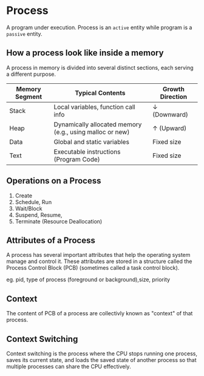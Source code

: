 # Process

A program under execution. Process is an `active` entity while program is a `passive` entity.

## How a process look like inside a memory

A process in memory is divided into several distinct sections, each serving a different purpose.

| Memory Segment | Typical Contents                                         | Growth Direction |
| -------------- | -------------------------------------------------------- | ---------------- |
| Stack          | Local variables, function call info                      | ↓ (Downward)     |
| Heap           | Dynamically allocated memory (e.g., using malloc or new) | ↑ (Upward)       |
| Data           | Global and static variables                              | Fixed size       |
| Text           | Executable instructions (Program Code)                   | Fixed size       |

## Operations on a Process

1. Create
2. Schedule, Run
3. Wait/Block
4. Suspend, Resume,
5. Terminate (Resource Deallocation)

## Attributes of a Process

A process has several important attributes that help the operating system manage and control it. These attributes are stored in a structure called the Process Control Block (PCB) (sometimes called a task control block).

eg. pid, type of process (foreground or background),size, priority

## Context

The content of PCB of a process are collectivly known as "context" of that process.

## Context Switching

Context switching is the process where the CPU stops running one process, saves its current state, and loads the saved state of another process so that multiple processes can share the CPU effectively.
